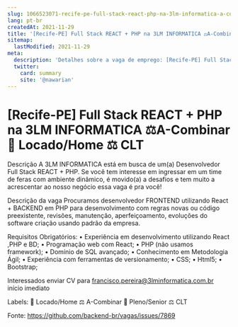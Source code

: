```yaml
---
slug: 1066523071-recife-pe-full-stack-react-php-na-3lm-informatica-a-combinar-locadohome-clt
lang: pt-br
createdAt: 2021-11-29
title: '[Recife-PE] Full Stack REACT + PHP na 3LM INFORMATICA ⚖️A-Combinar 🏢 Locado/Home ⚖️ CLT - Vaga de Emprego'
sitemap:
  lastModified: 2021-11-29
meta:
  description: 'Detalhes sobre a vaga de emprego: [Recife-PE] Full Stack REACT + PHP na 3LM INFORMATICA ⚖️A-Combinar 🏢 Locado/Home ⚖️ CLT'
  twitter:
    card: summary
    site: '@nawarian'
---
```


# [Recife-PE] Full Stack REACT + PHP na 3LM INFORMATICA ⚖️A-Combinar 🏢 Locado/Home ⚖️ CLT

Descrição
A 3LM INFORMATICA está em busca de um(a) Desenvolvedor Full Stack REACT + PHP. Se você tem interesse em ingressar em um time de feras com ambiente dinâmico, é movido(a) a desafios e tem muito a acrescentar ao nosso negócio essa vaga é pra você!

Descrição da vaga
Procuramos desenvolvedor FRONTEND utilizando React + BACKEND em PHP para desenvolvimento com regras novas ou código preexistente, revisões, manutenção, aperfeiçoamento, evoluções do software criação usando padrão da empresa.

Requisitos Obrigatórios:
• Experiência em desenvolvimento utilizando React ,PHP e BD;
• Programação web com React;
• PHP (não usamos framework);
• Domínio de SQL avançado;
• Conhecimento em Metodologia Ágil;
• Experiência com ferramentas de versionamento;
• CSS;
• Html5;
• Bootstrap;

Interessados enviar CV para francisco.pereira@3lminformatica.com.br início imediato

Labels:
🏢 Locado/Home
⚖️ A-Combinar
👨 Pleno/Senior
⚖️ CLT

Fonte: https://github.com/backend-br/vagas/issues/7869